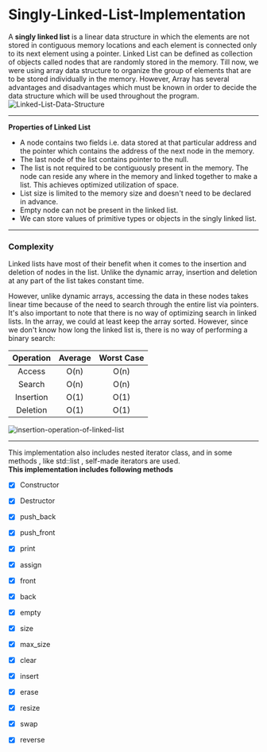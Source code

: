 # Singly-Linked-List-Implementation

A **singly linked list** is a linear data structure in which the elements are not stored in contiguous memory locations and each element is connected only to its next element using a pointer.
Linked List can be defined as collection of objects called nodes that are randomly stored in the memory. 
Till now, we were using array data structure to organize the group of elements that are to be stored individually in the memory. However, Array has several advantages and disadvantages which must be known in order to decide the data structure which will be used throughout the program.
![Linked-List-Data-Structure](https://github.com/anush-hambardzumyan/Singly-Linked-List-Implementation/assets/66312436/8088bbb4-6ad2-4c40-aca7-938886ee8b48)

______
**Properties of Linked List**
* A node contains two fields i.e. data stored at that particular address and the pointer which contains the address of the next node in the memory.
* The last node of the list contains pointer to the null.
* The list is not required to be contiguously present in the memory. The node can reside any where in the memory and linked together to make a list. This achieves optimized utilization of space.
* List size is limited to the memory size and doesn't need to be declared in advance.
* Empty node can not be present in the linked list.
* We can store values of primitive types or objects in the singly linked list.

____
### Complexity
Linked lists have most of their benefit when it comes to the insertion and deletion of nodes in the list. Unlike the dynamic array, insertion and deletion at any part of the list takes constant time.

However, unlike dynamic arrays, accessing the data in these nodes takes linear time because of the need to search through the entire list via pointers. It's also important to note that there is no way of optimizing search in linked lists. In the array, we could at least keep the array sorted. However, since we don't know how long the linked list is, there is no way of performing a binary search:


| Operation | Average | Worst Case |
| :----: | :----: | :----: |
| Access | O(n) | O(n) |
| Search | O(n) | O(n) |
| Insertion | O(1) |  O(1) |
| Deletion | O(1) |  O(1) |

![insertion-operation-of-linked-list](https://github.com/anush-hambardzumyan/Singly-Linked-List-Implementation/assets/66312436/e7fa48b2-ae7e-43f3-ae64-2d5cb93fc81f)



_________
This implementation also includes nested iterator class, and in some methods , like std::list , self-made iterators are used. <br>
**This implementation includes following methods**
- [x] Constructor
- [x] Destructor
- [x] push_back
- [x] push_front
- [x] print
- [x] assign
- [x] front
- [x] back
- [x] empty
- [x] size
- [x] max_size
- [x] clear
- [x] insert
- [x] erase
- [x] resize
- [x] swap
- [x] reverse

